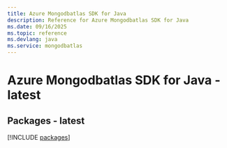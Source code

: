 ```yaml
---
title: Azure Mongodbatlas SDK for Java
description: Reference for Azure Mongodbatlas SDK for Java
ms.date: 09/16/2025
ms.topic: reference
ms.devlang: java
ms.service: mongodbatlas
---
```

# Azure Mongodbatlas SDK for Java - latest
## Packages - latest
[!INCLUDE [packages](mongodbatlas-index.md)]